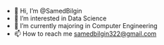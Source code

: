 - 👋 Hi, I’m @SamedBilgin
- 👀 I’m interested in Data Science
- 🌱 I’m currently majoring in Computer Engineering 
- 📫 How to reach me samedbilgin322@gmail.com

<!---
SamedBilgin/SamedBilgin is a ✨ special ✨ repository because its `README.md` (this file) appears on your GitHub profile.
You can click the Preview link to take a look at your changes.
--->
